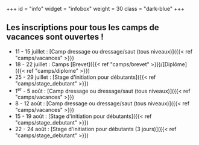 +++
id = "info"
widget = "infobox"
weight = 30
class = "dark-blue"
+++
## Les inscriptions pour tous les camps de vacances sont ouvertes&nbsp;!

* 11 - 15 juillet : [Camp dressage ou dressage/saut (tous niveaux)]({{< ref "camps/vacances" >}})
* 18 - 22 juillet : Camps [Brevet]({{< ref "camps/brevet" >}})/[Diplôme]({{< ref "camps/diplome" >}})
* 25 - 29 juillet : [Stage d'initiation pour débutants]({{< ref "camps/stage_debutant" >}})
* 1<sup>er</sup> - 5 août : [Camp dressage ou dressage/saut (tous niveaux)]({{< ref "camps/vacances" >}})
* 8 - 12 août : [Camp dressage ou dressage/saut (tous niveaux)]({{< ref "camps/vacances" >}})
* 15 - 19 août : [Stage d'initiation pour débutants]({{< ref "camps/stage_debutant" >}})
* 22 - 24 août : [Stage d'initiation pour débutants (3 jours)]({{< ref "camps/stage_debutant" >}})

<br>

